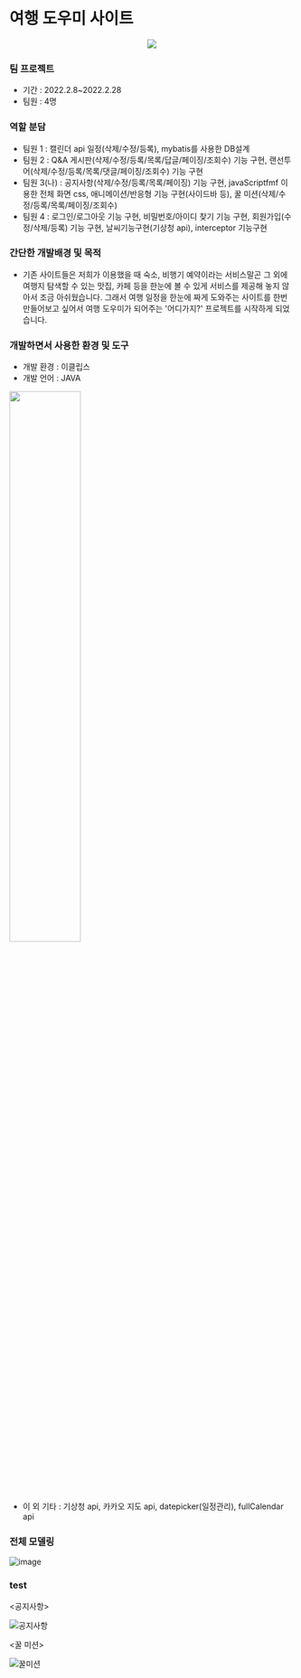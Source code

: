 # 여행 도우미 사이트
<p align="center"><img src="https://user-images.githubusercontent.com/94040016/159272117-96bb2022-0f41-46dd-bd57-ca8845b1c5be.gif"/></>

### 팀 프로젝트
- 기간 : 2022.2.8~2022.2.28
- 팀원 : 4명
  
### 역할 분담
- 팀원 1 : 캘린더 api 일정(삭제/수정/등록), mybatis를 사용한 DB설계
- 팀원 2 : Q&A 게시판(삭제/수정/등록/목록/답글/페이징/조회수) 기능 구현, 랜선투어(삭제/수정/등록/목록/댓글/페이징/조회수) 기능 구현
- 팀원 3(나) : 공지사항(삭제/수정/등록/목록/페이징) 기능 구현, javaScriptfmf 이용한 전체 화면 css, 애니메이션/반응형 기능 구현(사이드바 등), 꿀 미션(삭제/수정/등록/목록/페이징/조회수)
- 팀원 4 : 로그인/로그아웃 기능 구현, 비밀번호/아이디 찾기 기능 구현, 회원가입(수정/삭제/등록) 기능 구현, 날씨기능구현(기상청 api), interceptor 기능구현
  
### 간단한 개발배경 및 목적
- 기존 사이트들은 저희가 이용했을 때 숙소, 비행기 예약이라는 서비스말곤 그 외에 여행지 탐색할 수 있는 맛집, 카페 등을 한눈에 볼 수 있게 서비스를 제공해 놓지 않아서 조금 아쉬웠습니다. 그래서 여행 일정을 한눈에 짜게 도와주는 사이트를 한번 만들어보고 싶어서 여행 도우미가 되어주는 '어디가지?' 프로젝트를 시작하게 되었습니다.

### 개발하면서 사용한 환경 및 도구
- 개발 환경 : 이클립스
- 개발 언어 : JAVA
<img src="https://user-images.githubusercontent.com/94040016/159264023-222900af-a306-4c79-bda4-300cfdf892c8.png" width="50%" height="50%"/>

- 이 외 기타 : 기상청 api, 카카오 지도 api, datepicker(일정관리), fullCalendar api


### 전체 모델링
![image](https://user-images.githubusercontent.com/94040016/159266110-f66b9076-7dbc-4ce4-be5b-0bd275779ce0.png)

### test
  <공지사항>
  
![공지사항](https://user-images.githubusercontent.com/94040016/159425146-96926afa-758c-44bb-b5e3-3d0c46cbe6f3.gif)

<꿀 미션>

![꿀미션](https://user-images.githubusercontent.com/94040016/159425153-d5746b6d-301e-4664-8901-341ef7511246.gif)


